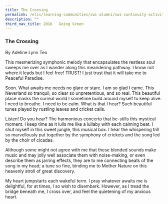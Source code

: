 ```yaml
---
title: The Crossing
permalink: /elis/learning-communities/swi-alumni/swi-continuity-activities/the-crossing/
description: ""
third_nav_title: 2016   Going Green
---
```

### The Crossing

By Adeline Lynn Teo

This mesmerizing symphonic melody that encapsulates the restless soul sweeps me over as I wander along this meandering pathway. I know not where it leads but I feel free! TRUST! I just trust that it will take me to Peaceful Paradise.

Soon. What awaits me needs no glare or stare. I am so glad I came. This Neverland so tranquil, so clear so unpretentious, and so real. This beautiful place masks the surreal world I sometime build around myself to keep alive. I need to breathe. I need to be calm. What is that I hear? Such beautiful tunes played by rustling leaves and cricket calls.

Listen! Do you hear? The harmonious concerto that be-stills this mystical moment. I keep time as it lulls me like a lullaby with each calming beat. I shut myself in this sweet jungle, this musical box. I hear the whispering trill so marvellously put together by the symphony of crickets and the song led by the choir of cicadas.

Although some might not agree with me that these blended sounds make music and may jolly well associate them with noise-making, or even describe them as jarring effects, they are to me connecting beats of the song in my head; a tune so fine, binding me to Mother Nature on this heavenly stroll of great discovery.

My heart jumpstarts each wakeful term. I pray whatever awaits me is delightful, for at times, I so wish to disembark. However, as I tread the bridge beneath me, I cross over, and feel the quietening of my anxious heart.